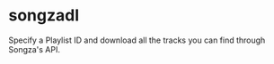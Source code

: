 songzadl
========

Specify a Playlist ID and download all the tracks you can find through Songza's API.

